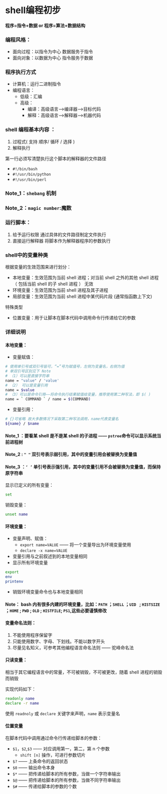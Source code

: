 # shell编程初步

#### 程序=指令+数据  or  程序=算法+数据结构

### 编程风格：

- 面向过程：以指令为中心  数据服务于指令
- 面向对象：以数据为中心  指令服务于数据

### 程序执行方式
- 计算机：运行二进制指令
- 编程语言：
  + 低级：汇编
  + 高级：
    + 编译：高级语言-->编译器-->目标代码
    + 解释：高级语言-->解释器-->机器代码

### shell 编程基本内容 ：

1. 过程式( 支持 顺序/ 循环 / 选择 )
2. 解释执行

第一行必须写清楚执行这个脚本的解释器的文件路径

- `#!/bin/bash`
- `#!/usr/bin/python`
- `#!/usr/bin/perl`
  
### Note_1：`shebang` 机制

### Note_2：`magic number`:魔数

### 运行脚本：
1. 给予运行权限 通过具体的文件路径制定文件执行
2. 直接运行解释器  将脚本作为解释器程序的参数执行

### shell中的变量种类
根据变量的生效范围来进行划分：
- 本地变量：生效范围为当前 shell 进程；对当前 shell 之外的其他 shell 进程 （ 包括当前 shell 的子 shell 进程 ） 无效
- 环境变量：生效范围为当前 shell 进程及其子进程
- 局部变量：生效范围为当前 shell 进程中某代码片段 (通常指函数上下文)

特殊类型
- 位置变量：用于让脚本在脚本代码中调用命令行传递给它的参数

### 详细说明

#### 本地变量：
- 变量赋值： 
```bash
# 使用单引号或双引号皆可，“=”号为赋值号，左侧为变量名，右侧为值
# 单双引号区别见下 Note 
# （1）可以是直接字符串
name = "value" / 'value'
# （2） 可以是变量引用
name = $value
# （3）可以是命令引用——将命令执行结果赋值给变量，推荐使用第二种写法，即 $( )
name = ` COMMAND ` / name = $(COMMAND)
```
- 变量引用：
```bash
# {}可省略 故大多数情况下采取第二种写法调用，name代表变量名
${name} / $name
```

#### Note_1 ：要看某 shell 是不是某 shell 的子进程 —— `pstree`命令可以显示系统当前进程树
#### Note_2 : `" "` 双引号表示弱引用，其中的变量引用会被替换为变量值
#### Note_3 ：`‘ ’` 单引号表示强引用，其中的变量引用不会被替换为变量值，而保持原字符串 

显示已定义的所有变量：
```bash
set
```
销毁变量：
```bash
unset name
```
#### 环境变量：
- 变量声明、赋值：
  + `export name=VALUE` —— 将一个变量导出为环境变量使用
  + `declare -x name=VALUE`
- 变量引用与之前叙述到的本地变量相同
- 显示所有环境变量
```bash
export
env
printenv
```
- 销毁环境变量命令也与本地变量相同
#### Note： bash 内有很多内建的环境变量，比如：`PATH` ；`SHELL` ；`UID `  ;  `HISTSIZE` ；`HOME` ; `PWD` ; `OLD` ; `HISTFILE`; `PS1`,这些必要谨慎修改
#### 变量命名法则：
1. 不能使用程序保留字
2. 只能使用数字、字母、下划线。不能以数字开头
3. 尽量见名知义，可参考其他编程语言命名法则 —— 驼峰命名法
#### 只读变量：
相当于其它编程语言中的常量，不可被销毁，不可被更改，随着 shell 进程的销毁而销毁

实现代码如下：

```bash
readonly name
declare -r name
```
使用 `readnoly` 或 `declare` 关键字来声明，`name` 表示变量名

#### 位置变量
在脚本代码中调用通过命令行传递给脚本的参数：

- `$1`，`$2`,`$3` —— 对应调用第一，第二，第 n 个参数
  + `shift [n]` 操作，可进行参数切片
- `$?` —— 上条命令的返回状态
- `$0` —— 输出命令本身
- `$*` —— 把传递给脚本的所有参数，当做一个字符串输出
- `$@` —— 把传递给脚本的所有参数，当做不同字符串输出
- `$#` —— 传递给脚本的参数的个数